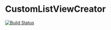 # CustomListViewCreator
[![Build Status](http://ec2-54-90-247-144.compute-1.amazonaws.com:8080/buildStatus/icon?job=Job_1)](http://ec2-54-90-247-144.compute-1.amazonaws.com:8080/job/Job_1)



